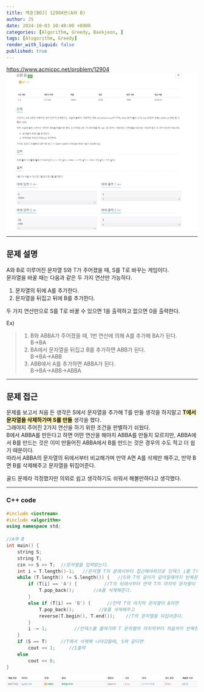 ```yaml
---
title: 백준[BOJ] 12904번(A와 B)
author: JS
date: 2024-10-03 10:40:00 +0900
categories: [Algorithm, Greedy, Baekjoon, ]
tags: [Alogorithm, Greedy]
render_with_liquid: false
published: true
---
```

<https://www.acmicpc.net/problem/12904>
![image](./assets/img/baekjoon/12904.png)

---------------------

## __문제 설명__
A와 B로 이루어진 문자열 S와 T가 주어졌을 때, S를 T로 바꾸는 게임이다.  
문자열을 바꿀 때는 다음과 같은 두 가지 연산만 가능하다.  
1. 문자열의 뒤에 A를 추가한다.
2. 문자열을 뒤집고 뒤에 B를 추가한다.  

두 가지 연산만으로 S를 T로 바꿀 수 있으면 1을 출력하고 없으면 0을 출력한다.    

Ex)
> 1. B와 ABBA가 주어졌을 때, 1번 연산에 의해 A를 추가해 BA가 된다.  
B->BA
> 2. BA에서 문자열을 뒤집고 B를 추가하면 ABB가 된다.  
B->BA->ABB
> 3. ABB에서 A를 추가하면 ABBA가 된다.  
B->BA->ABB->ABBA  

-------------------

## __문제 접근__
문제를 보고서 처음 든 생각은 S에서 문자열을 추가해 T를 만들 생각을 하지말고 <span style="background-color:#fff5b1">__T에서 문자열을 삭제하가며 S를 만들__</span> 생각을 했다.  
그래야지 주어진 2가지 연산을 하기 위한 조건을 판별하기 쉬웠다.  
B에서 ABBA를 만든다고 하면 어떤 연산을 해야지 ABBA를 만들지 모르지만, ABBA에서 B를 만드는 것은 이미 만들어진 ABBA에서 B를 만드는 것은 경우의 수도 적고 더 쉽기 때문이다.    
따라서 ABBA의 문자열의 뒤에서부터 비교해가며 만약 A면 A를 삭제만 해주고, 만약 B면 B를 삭제해주고 문자열을 뒤집어준다.  

골드 문제라 걱정했지만 의외로 쉽고 생각하기도 쉬워서 해볼만하다고 생각했다.  

--------------
### C++ code

```cpp
#include <iostream>
#include <algorithm>
using namespace std;

//A와 B
int main() {
	string S;
	string T;
	cin >> S >> T;  //문자열을 입력받는다.
	int i = T.length()-1;   //문자열 T의 끝에서부터 접근해야하므로 인덱스 i를 T의 문자열의 길이에서 1을 빼준다.
	while (T.length() != S.length()) {   //S와 T의 길이가 같아질때까지 반복문 돌기
		if (T[i] == 'A') {          //T의 뒤에서부터 만약 T의 마지막 문자열이 A라면
			T.pop_back();       //A를 삭제해준다.
		}
		else if (T[i] == 'B') {      //만약 T의 마지막 문자열이 B라면
			T.pop_back();         //B를 삭제해주고
			reverse(T.begin(), T.end());    //T의 문자열을 뒤집어준다.
		}
		i -= 1;          //인덱스를 줄여가며 T 문자열의 마지막부터 처음까지 반복한다.
	}
	if (S == T)     //T에서 삭제해 나아갔을때, S와 같다면
		cout << 1;     //1출력
	else
		cout << 0;
}
```
![img](./assets/img/baekjoon/12904-1.png)